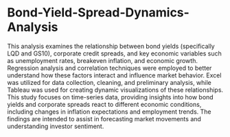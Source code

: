 # Bond-Yield-Spread-Dynamics-Analysis
This analysis examines the relationship between bond yields (specifically LQD and GS10), corporate credit spreads, and key economic variables such as unemployment rates, breakeven inflation, and economic growth. Regression analysis and correlation techniques were employed to better understand how these factors interact and influence market behavior. Excel was utilized for data collection, cleaning, and preliminary analysis, while Tableau was used for creating dynamic visualizations of these relationships. This study focuses on time-series data, providing insights into how bond yields and corporate spreads react to different economic conditions, including changes in inflation expectations and employment trends. The findings are intended to assist in forecasting market movements and understanding investor sentiment.


